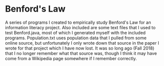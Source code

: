 # Benford's Law
A series of programs I created to empirically study Benford's Law for an information literacy project.
Also included are some text files that I used to test Benford.java, most of which I generated myself with the included programs. Population.txt uses population data that I pulled from some online source, but unfortunately I only wrote down that source in the paper I wrote for that project which I have now lost. It was so long ago (Fall 2018) that I no longer remember what that source was, though I think it may have come from a Wikipedia page somewhere if I remember correctly.
